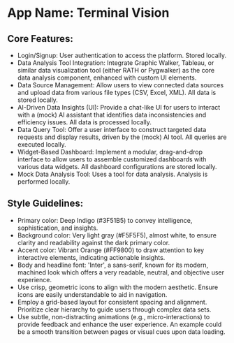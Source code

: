 # **App Name**: Terminal Vision

## Core Features:

- Login/Signup: User authentication to access the platform. Stored locally.
- Data Analysis Tool Integration: Integrate Graphic Walker, Tableau, or similar data visualization tool (either RATH or Pygwalker) as the core data analysis component, enhanced with custom UI elements.
- Data Source Management: Allow users to view connected data sources and upload data from various file types (CSV, Excel, XML). All data is stored locally.
- AI-Driven Data Insights (UI): Provide a chat-like UI for users to interact with a (mock) AI assistant that identifies data inconsistencies and efficiency issues. All data is processed locally.
- Data Query Tool: Offer a user interface to construct targeted data requests and display results, driven by the (mock) AI tool. All queries are executed locally.
- Widget-Based Dashboard: Implement a modular, drag-and-drop interface to allow users to assemble customized dashboards with various data widgets. All dashboard configurations are stored locally.
- Mock Data Analysis Tool: Uses a tool for data analysis. Analysis is performed locally.

## Style Guidelines:

- Primary color: Deep Indigo (#3F51B5) to convey intelligence, sophistication, and insights.
- Background color: Very light gray (#F5F5F5), almost white, to ensure clarity and readability against the dark primary color.
- Accent color: Vibrant Orange (#FF9800) to draw attention to key interactive elements, indicating actionable insights.
- Body and headline font: 'Inter', a sans-serif, known for its modern, machined look which offers a very readable, neutral, and objective user experience.
- Use crisp, geometric icons to align with the modern aesthetic. Ensure icons are easily understandable to aid in navigation.
- Employ a grid-based layout for consistent spacing and alignment. Prioritize clear hierarchy to guide users through complex data sets.
- Use subtle, non-distracting animations (e.g., micro-interactions) to provide feedback and enhance the user experience. An example could be a smooth transition between pages or visual cues upon data loading.